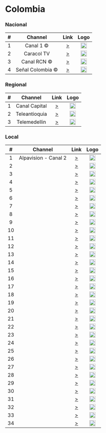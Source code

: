 
<h1>Colombia</h1>

<h3>Nacional</h3>

| #   | Channel     | Link  | Logo |
|:---:|:-----------:|:-----:|:-----:
| 1   | Canal 1 ©| [>](https://canal1.com.co/senal-en-vivo) | <img height="20" src="https://i.imgur.com/cf1XPvW.png"/> |
| 2   | Caracol TV    | [>](https://mdstrm.com/live-stream-playlist/574463697b9817cf0886fc17.m3u8) | <img height="20" src="https://i.imgur.com/IbYzIg1.png"/> |
| 3   | Canal RCN ©     | [>](https://www.canalrcn.com/senal-en-vivo/) | <img height="20" src="https://i.imgur.com/ntTLqwt.png"/> |
| 4   | Señal Colombia ©| [>](https://geostreaming.rtvc.gov.co/TV_Senal_Colombia_live/smil:live.smil/playlist.m3u8) | <img height="20" src="https://i.imgur.com/JxfTnMQ.png"/> |


<h3>Regional</h3>

| #   | Channel     | Link  | Logo |
|:---:|:-----------:|:-----:|:-----:
| 1   | Canal Capital | [>](https://mdstrm.com/live-stream-playlist/57d01d6c28b263eb73b59a5a.m3u8) | <img height="20" src="https://i.imgur.com/N0zoph6.png"/> |
| 2   | Teleantioquia | [>](https://player.instantvideocloud.net/#/embed/883515ae) | <img height="20" src="https://i.imgur.com/KYppBgf.png"/> |
| 3   | Telemedellin | [>](https://player.instantvideocloud.net/#/embed/1171ea8b) | <img height="20" src="https://i.imgur.com/KYppBgf.png"/> |


<h3>Local</h3>

| #   | Channel     | Link  | Logo |
|:---:|:-----------:|:-----:|:-----:
| 1   | Alpavision - Canal 2 | [>](https://stmv1.voxtvhd.com.br/alpavision/alpavision/playlist.m3u8) | <img height="20" src="https://i.imgur.com/VjZ2Cfm.png"/> |
| 2   |  | [>]() | <img height="20" src=""/> |
| 3   |  | [>]() | <img height="20" src=""/> |
| 4   |  | [>]() | <img height="20" src=""/> |
| 5   |  | [>]() | <img height="20" src=""/> |
| 6   |  | [>]() | <img height="20" src=""/> |
| 7   |  | [>]() | <img height="20" src=""/> |
| 8   |  | [>]() | <img height="20" src=""/> |
| 9   |  | [>]() | <img height="20" src=""/> |
| 10  |  | [>]() | <img height="20" src=""/> |
| 11  |  | [>]() | <img height="20" src=""/> |
| 12  |  | [>]() | <img height="20" src=""/> |
| 13  |  | [>]() | <img height="20" src=""/> |
| 14  |  | [>]() | <img height="20" src=""/> |
| 15  |  | [>]() | <img height="20" src=""/> |
| 16  |  | [>]() | <img height="20" src=""/> |
| 17  |  | [>]() | <img height="20" src=""/> |
| 18  |  | [>]() | <img height="20" src=""/> |
| 19  |  | [>]() | <img height="20" src=""/> |
| 20  |  | [>]() | <img height="20" src=""/> |
| 21  |  | [>]() | <img height="20" src=""/> |
| 22  |  | [>]() | <img height="20" src=""/> |
| 23  |  | [>]() | <img height="20" src=""/> |
| 24  |  | [>]() | <img height="20" src=""/> |
| 25   |  | [>]() | <img height="20" src=""/> |
| 26  |  | [>]() | <img height="20" src=""/> |
| 27  |  | [>]() | <img height="20" src=""/> |
| 28   |  | [>]() | <img height="20" src=""/> |
| 29   |  | [>]() | <img height="20" src=""/> |
| 30   |  | [>]() | <img height="20" src=""/> |
| 31   |  | [>]() | <img height="20" src=""/> |
| 32   |  | [>]() | <img height="20" src=""/> |
| 33   |  | [>]() | <img height="20" src=""/> |
| 34  |  | [>]() | <img height="20" src=""/> |



